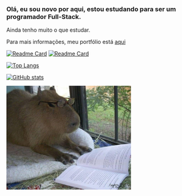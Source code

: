 
<h3>Olá, eu sou novo por aqui, estou estudando para ser um programador Full-Stack.</h3>
<p>Ainda tenho muito o que estudar.</p>
<p>Para mais informações, meu portfólio está <a href="https://leomartinez013.github.io/Portfolio/" target="_blank">aqui</a></p>

[![Readme Card](https://github-readme-stats.vercel.app/api/pin/?username=LeoMartinez013&repo=Cronometro&show_owner=true)](https://github.com/LeoMartinez013/github-readme-stats)
[![Readme Card](https://github-readme-stats.vercel.app/api/pin/?username=LeoMartinez013&repo=Lanchonete&show_owner=true)](https://github.com/LeoMartinez013/github-readme-stats)

[![Top Langs](https://github-readme-stats.vercel.app/api/top-langs/?username=LeoMartinez013)](https://github.com/LeoMartinez013/github-readme-stats)

[![GitHub stats](https://github-readme-stats.vercel.app/api?username=LeoMartinez013&show_icons=true&theme=dracula&border_radius=5)](https://github.com/LeoMartinez013/github-readme-stats)


<img src="foto_github[1].jpg" width="325px">
